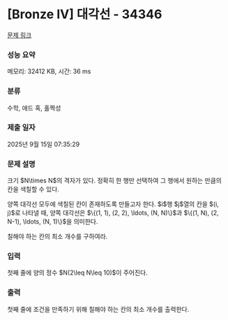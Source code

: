# [Bronze IV] 대각선 - 34346 

[문제 링크](https://www.acmicpc.net/problem/34346) 

### 성능 요약

메모리: 32412 KB, 시간: 36 ms

### 분류

수학, 애드 혹, 홀짝성

### 제출 일자

2025년 9월 15일 07:35:29

### 문제 설명

<p>크기 $N\times N$의 격자가 있다. 정확히 한 행만 선택하여 그 행에서 원하는 만큼의 칸을 색칠할 수 있다. </p>

<p>양쪽 대각선 모두에 색칠된 칸이 존재하도록 만들고자 한다. $i$행 $j$열의 칸을 $(i, j)$로 나타낼 때, 양쪽 대각선은 $\{(1, 1), (2, 2), \ldots, (N, N)\}$과 $\{(1, N), (2, N-1), \ldots, (N, 1)\}$을 의미한다.</p>

<p>칠해야 하는 칸의 최소 개수를 구하여라.</p>

### 입력 

 <p>첫째 줄에 양의 정수 $N(2\leq N\leq 10)$이 주어진다.</p>

### 출력 

 <p>첫째 줄에 조건을 만족하기 위해 칠해야 하는 칸의 최소 개수를 출력한다.</p>

